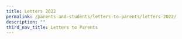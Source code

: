 ```yaml
---
title: Letters 2022
permalink: /parents-and-students/letters-to-parents/letters-2022/
description: ""
third_nav_title: Letters to Parents
---
```

